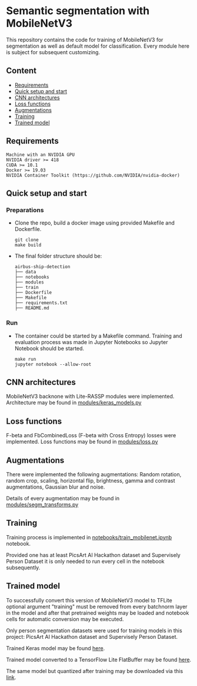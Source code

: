 # Semantic segmentation with MobileNetV3

This repository contains the code for training of MobileNetV3 for segmentation as well as default model for classification. Every module here is subject for subsequent customizing.
## Content
*  [Requirements](#requirements)
*  [Quick setup and start](#quickstart)
*  [CNN architectures](#cnn)
*  [Loss functions](#loss_functions)
*  [Augmentations](#augmentations)
*  [Training](#training)
*  [Trained model](#trained_model)

## Requirements  <a name="requirements"/>
    Machine with an NVIDIA GPU
    NVIDIA driver >= 418
    CUDA >= 10.1
    Docker >= 19.03
    NVIDIA Container Toolkit (https://github.com/NVIDIA/nvidia-docker)
    
## Quick setup and start  <a name="quickstart"/>

### Preparations 

* Clone the repo, build a docker image using provided Makefile and Dockerfile. 

    ```
    git clone 
    make build
    ```
* The final folder structure should be:
  
    ```
    airbus-ship-detection
    ├── data
    ├── notebooks
    ├── modules
    ├── train
    ├── Dockerfile
    ├── Makefile
    ├── requirements.txt
    ├── README.md
    ```

### Run

* The container could be started by a Makefile command. Training and evaluation process was made in Jupyter Notebooks so Jupyter Notebook should be started.

    ```
    make run
    jupyter notebook --allow-root
    ```

## CNN architectures <a name="cnn"/> 

MobileNetV3 backnone with Lite-RASSP modules were implemented.
Architecture may be found in [modules/keras_models.py](modules/keras_models.py)

## Loss functions  <a name="loss_functions"/>

F-beta and FbCombinedLoss (F-beta with Cross Entropy) losses were implemented.
Loss functions may be found in [modules/loss.py](modules/loss.py)

## Augmentations <a name="augmentations"/>

There were implemented the following augmentations:
Random rotation, random crop, scaling,
 horizontal flip, brightness, gamma and contrast augmentations,
  Gaussian blur and noise.
  
Details of every augmentation may be found in [modules/segm_transforms.py](modules/segm_transforms.py)
    
## Training  <a name="training"/>
 
 Training process is implemented in [notebooks/train_mobilenet.ipynb](notebooks/train_mobilenet.ipynb) notebook.
 
 Provided one has at least PicsArt AI Hackathon dataset and Supervisely Person Dataset it is only needed to run every cell in the notebook subsequently.
 
## Trained model  <a name="trained_model"/>
 
 To successfully convert this version of MobileNetV3 model to TFLite optional argument "training" must be removed from every batchnorm layer in the model and after that pretrained weights may be loaded and notebook cells for automatic conversion may be executed.

 Only person segmentation datasets were used for training models in this project: PicsArt AI Hackathon dataset and Supervisely Person Dataset.

 Trained Keras model may be found [here](https://my.pcloud.com/publink/show?code=XZUDrwkZBrdvwMDebrz5Q97Jue4cxXFgYys7).
 
 Trained model converted to a TensorFlow Lite FlatBuffer may be found [here](https://my.pcloud.com/publink/show?code=XZqrpLkZJixoFPoWXL0PRvHLBIGzKf1ecNKy).
 
 The same model but quantized after training may be downloaded via this [link](https://my.pcloud.com/publink/show?code=XZLcpLkZMIBz7TIOKG7gAwCxqNWGJLfpdsuy).
